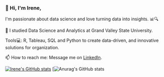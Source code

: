 ### 👋 Hi,  I'm Irene,

I'm passionate about data science and love turning data into insights. 📊🔍

💼 I studied Data Science and Analytics at Grand Valley State University.

Tools💻: R, Tableau, SQL and Python to create data-driven, and innovative solutions for organization.

 📫 How to reach me: Message me on [LinkedIn](https://www.linkedin.com/in/irene-kibet).

 <!---Github Stats--->
[![Irene's GitHub stats](https://github-readme-stats.vercel.app/api?username=IreneKibet)](https://github.com/IreneKibet/github-readme-stats)
[![Anurag's GitHub stats](https://github-readme-stats.vercel.app/api?username=IreneKibet&show_icons=true&theme=tokyonight)
